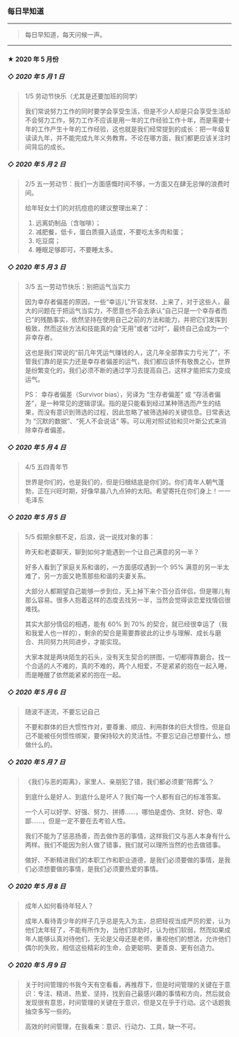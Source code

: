 ### 每日早知道

---
> 每日早知道，每天问候一声。
---

#### ★ 2020 年 5 月份

##### ◇ 2020 年 5 月 1 日
> 1/5 劳动节快乐（尤其是还要加班的同学）
>
> 我们常说努力工作的同时要学会享受生活，但是不少人却是只会享受生活却不会努力工作，努力工作不应该是用一年的工作经验工作十年，而是需要十年的工作产生十年的工作经验，这也就是我们经常提到的成长：把一年级复读读九年，并不能完成九年义务教育。不论在哪方面，我们都更应该关注时间背后的成长。

##### ◇ 2020 年 5 月 2 日
> 2/5 五一劳动节：我们一方面感慨时间不够，一方面又在肆无忌惮的浪费时间。
>
> 给年轻女士们的对抗痘痘的建议整理出来了：
>
> 1. 远离奶制品（含咖啡）；
> 2. 减肥餐，低卡，蛋白质摄入适度，不要吃太多肉和蛋；
> 3. 吃豆腐；
> 4. 睡眠足够即可，不要睡太多。

##### ◇ 2020 年 5 月 3 日
> 3/5 五一劳动节快乐：别把运气当实力
>
> 因为幸存者偏差的原因，一些“幸运儿”升官发财、上来了，对于这些人，最大的问题在于把运气当实力，不愿意也不会去承认“自己只是一个幸存者而已”的残酷事实，依然坚持在使用自己之前的方法和能力，并把它们发挥到极致，然而这些方法和技能真的会“无用”或者“过时”，最终自己会成为一个非幸存者。
>
> 这也是我们常说的“前几年凭运气赚钱的人，这几年全部靠实力亏光了”，不管我们靠的是实力还是幸存者偏差的运气，我们都应该怀有敬畏之心，世界是纷繁变化的，我们必须不断的通过学习去提高自己，这样才能把实力变成运气。
>
> PS： ​​​幸存者偏差（Survivor bias），另译为 “生存者偏差” 或 “存活者偏差”，是一种常见的逻辑谬误。指的是只能看到经过某种筛选而产生的结果，而没有意识到筛选的过程，因此忽略了被筛选掉的关键信息。日常表达为 “沉默的数据”、“死人不会说话” 等。可以用对照试验和贝叶斯公式来消除幸存者偏差。


##### ◇ 2020 年 5 月 4 日
> 4/5 五四青年节
>
> 世界是你们的，也是我们的，但是归根结底是你们的。你们青年人朝气蓬勃，正在兴旺时期，好像早晨八九点钟的太阳。希望寄托在你们身上！一一毛泽东


##### ◇ 2020 年 5 月 5 日
> 5/5 假期余额不足，后浪，说一说找对象的事：
>
> 昨天和老婆聊天，聊到如何才能遇到一个让自己满意的另一半？
>
> 好多人看到了家庭关系和谐的，一方面感叹遇到一个 95% 满意的另一半太难了，另一方面又艳羡那些和谐的夫妻关系。
>
> 大部分人都期望自己能够一步到位，天上掉下来个百分百伴侣，但是哪儿有那么容易。很多人抱着这样的态度去找另一半，当然会觉得谈恋爱找情侣很难找。
>
> 其实大部分情侣的相遇，能有 60% 到 70% 的契合，就已经很幸运了（我和我爱人也一样的），剩余的契合是需要靠彼此的让步与理解、成长与磨合、共同努力共同进步，才能实现。
>
> 大家本就是两块陌生的石头，没有天生契合的拼图，一切都得靠磨合。找一个合适的人不难的，真的不难的，两个人相爱，不是紧紧的抱在一起入睡，而是睡醒了依然能紧紧的抱在一起。

##### ◇ 2020 年 5 月 6 日
> 随波不逐流，不要忘记自己
>
> 不要和群体的巨大惯性作对，要尊重、顺应、利用群体的巨大惯性。但是自己不能被任何惯性绑架，要保持较大的灵活性。 ​​​不要忘记自己想要什么，想做什么的。

##### ◇ 2020 年 5 月 7 日
> 《我们与恶的距离》，家里人、亲朋犯了错，我们都必须要“陪葬”么？
>
> 到底什么是好人、到底什么是坏人？我们每一个人都有自己的标准答案。
>
> 一个人可以好学、好强、努力、拼搏……，哪怕是虚伪、贪财、好色、卑鄙……，但是一定不要在去考验人性。
>
> 我们不能为了惩恶扬善，而去做作恶的事情，这样我们又与恶人本身有什么两样。我们不能因为别人做了错事，我们就可以理所当然的也去做错事。
>
> 做好、不断精进我们的本职工作和职业道德，是我们必须要做的事情，是我们必须想要做的事情，是我们必须要热爱的事情。

##### ◇ 2020 年 5 月 8 日
> 成年人如何看待年轻人？
>
> 成年人看待青少年的样子几乎总是先入为主，总把轻视当成严厉的爱，认为他们太年轻了，不能有所作为，当他们求助时，认为他们软弱，然而如果成年人能够认真对待他们，无论是父母还是老师，重视他们的想法，允许他们偶尔的失败，相信这些精彩的生命，会更聪明、更善良、更有创造力。

##### ◇ 2020 年 5 月 9 日
> 关于时间管理的书我今天有空看看，再推荐下，但是时间管理的关键在于意识：专注、精进、热爱、坚持，找到自己最感兴趣的事情和方向，然后就会发现很有意思，时间管理的关键在于意识，但是又在乎于行动。这个话题我抽空多写一些的。
>
> 高效的时间管理，在我看来：意识、行动力、工具，缺一不可。
